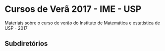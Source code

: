 # Cursos de Verã 2017 - IME - USP
Materiais sobre o curso de verão do Instituto de Matemática e estatística de USP - 2017

## Subdiretórios
